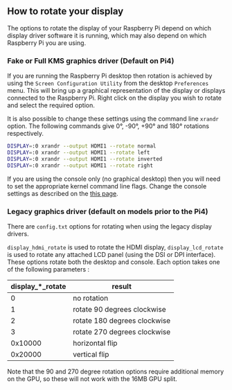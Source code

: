 ## How to rotate your display

The options to rotate the display of your Raspberry Pi depend on which display driver software it is running, which may also depend on which Raspberry Pi you are using. 

### Fake or Full KMS graphics driver (Default on Pi4)

If you are running the Raspberry Pi desktop then rotation is achieved by using the `Screen Configuration Utility` from the desktop `Preferences` menu. This will bring up a graphical representation of the display or displays connected to the Raspberry Pi. Right click on the display you wish to rotate and select the required option.

It is also possible to change these settings using the command line `xrandr` option. The following commands give 0°, -90°, +90° and 180° rotations respectively. 

```bash
DISPLAY=:0 xrandr --output HDMI1 --rotate normal
DISPLAY=:0 xrandr --output HDMI1 --rotate left 
DISPLAY=:0 xrandr --output HDMI1 --rotate inverted
DISPLAY=:0 xrandr --output HDMI1 --rotate right
```

If you are using the console only (no graphical desktop) then you will need to set the appropriate kernel command line flags. Change the console settings as described on the [this page](./cmdline-txt.md).

### Legacy graphics driver (default on models prior to the Pi4)

There are `config.txt` options for rotating when using the legacy display drivers. 

`display_hdmi_rotate` is used to rotate the HDMI display, `display_lcd_rotate` is used to rotate any attached LCD panel (using the DSI or DPI interface). These options rotate both the desktop and console. Each option takes one of the following parameters :

| display_*_rotate | result |
| --- | --- |
| 0 | no rotation |
| 1 | rotate 90 degrees clockwise |
| 2 | rotate 180 degrees clockwise |
| 3 | rotate 270 degrees clockwise |
| 0x10000 | horizontal flip |
| 0x20000 | vertical flip |
Note that the 90 and 270 degree rotation options require additional memory on the GPU, so these will not work with the 16MB GPU split.
